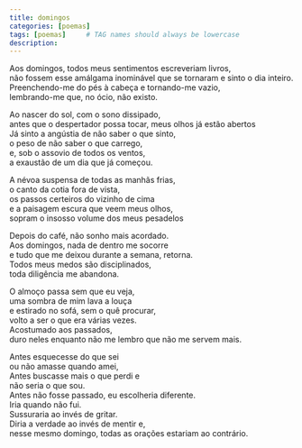 ```yaml
---
title: domingos
categories: [poemas]
tags: [poemas]     # TAG names should always be lowercase
description: 
---
```




Aos domingos, todos meus sentimentos escreveriam livros,  
não fossem esse amálgama inominável que se tornaram e sinto o dia inteiro.  
Preenchendo-me do pés à cabeça e tornando-me vazio,  
lembrando-me que, no ócio, não existo.  


Ao nascer do sol, com o sono dissipado,  
antes que o despertador possa tocar, meus olhos já estão abertos  
Já sinto a angústia de não saber o que sinto,  
o peso de não saber o que carrego,  
e, sob o assovio de todos os ventos,  
a exaustão de um dia que já começou.  

A névoa suspensa de todas as manhãs frias,  
o canto da cotia fora de vista,  
os passos certeiros do vizinho de cima   
e a paisagem escura que veem meus olhos,   
sopram o insosso volume dos meus pesadelos   

Depois do café, não sonho mais acordado.  
Aos domingos, nada de dentro me socorre  
e tudo que me deixou durante a semana, retorna.  
Todos meus medos são disciplinados,  
toda diligência me abandona.  

O almoço passa sem que eu veja,  
uma sombra de mim lava a louça  
e estirado no sofá, sem o quê procurar,  
volto a ser o que era várias vezes.  
Acostumado aos passados,  
duro neles enquanto não me lembro que não me servem mais.  

Antes esquecesse do que sei  
ou não amasse quando amei,  
Antes buscasse mais o que perdi e  
não seria o que sou.  
Antes não fosse passado, eu escolheria diferente.  
Iria quando não fui.  
Sussuraria ao invés de gritar.  
Diria a verdade ao invés de mentir e,  
nesse mesmo domingo, todas as orações estariam ao contrário.  




